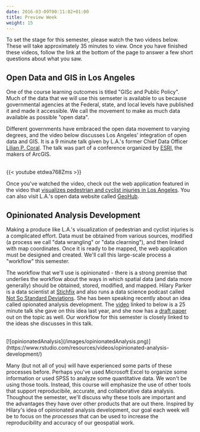 ```yaml
---
date: 2016-03-09T00:11:02+01:00
title: Preview Week
weight: 15
---
```


To set the stage for this semester, please watch the two videos below. These will take approximately 35 minutes to view. Once you have finished these videos, follow the link at the bottom of the page to answer a few short questions about what you saw.

## Open Data and GIS in Los Angeles
One of the course learning outcomes is titled "GISc and Public Policy". Much of the data that we will use this semseter is available to us because governmental agencies at the Federal, state, and local levels have published it and made it accessible. We call the movement to make as much data available as possible "open data". 

Different governments have embraced the open data movement to varying degrees, and the video below discusses Los Angeles' integration of open data and GIS. It is a 9 minute talk given by L.A.'s former Chief Data Officer [Lilian P. Coral](https://twitter.com/lcoral). The talk was part of a conference organized by [ESRI](https://www.esri.com/en-us/home), the makers of ArcGIS.

</br>
{{< youtube etdwa768Zms >}}
</br>

Once you've watched the video, check out the web application featured in the video that [visualizes pedestrian and cyclist injuries in Los Angeles](http://ladot.maps.arcgis.com/apps/MapJournal/index.html?appid=a45d3efd7b1d4ef49f362caadb4754b0). You can also visit L.A.'s open data website called [GeoHub](http://geohub.lacity.org).

## Opinionated Analysis Development
Making a produce like L.A.'s visualization of pedestrian and cyclist injuries is a complicated effort. Data must be obtained from various sources, modified (a process we call "data wrangling" or "data clearning"), and then linked with map coordinates. Once it is ready to be mapped, the web application must be designed and created. We'll call this large-scale process a "workflow" this semester. 

The workflow that we'll use is opinionated - there is a strong premise that underlies the workflow about the ways in which spatial data (and data more generally) should be obtained, stored, modified, and mapped. Hilary Parker is a data scientist at [Stichfix](http://stitchfix.com) and also runs a data science podcast called [Not So Standard Deviations](http://nssdeviations.com). She has been speaking recently about an idea called opionated analysis development. The [video](https://www.rstudio.com/resources/videos/opinionated-analysis-development/) linked to below is a 25 minute talk she gave on this idea last year, and she now has a [draft paper](https://peerj.com/preprints/3210/) out on the topic as well. Our workflow for this semester is closely linked to the ideas she discusses in this talk.

</br>
[![opinionatedAnalysis](/images/opinionatedAnalysis.png)](https://www.rstudio.com/resources/videos/opinionated-analysis-development/)
</br>

Many (but not all of you) will have experienced some parts of these processes before. Perhaps you've used Microsoft Excel to organize some information or used SPSS to analyze some quantitative data. We won't be using those tools. Instead, this course will emphasize the use of other tools that support reproducibile, accurate, and collaborative data analysis. Thoughout the semester, we'll discuss why these tools are important and the advantages they have over other products that are out there. Inspired by Hilary's idea of opinionated analysis development, our goal each week will be to focus on the *processes* that can be used to increase the reproducibility and accuracy of our geospatial work.